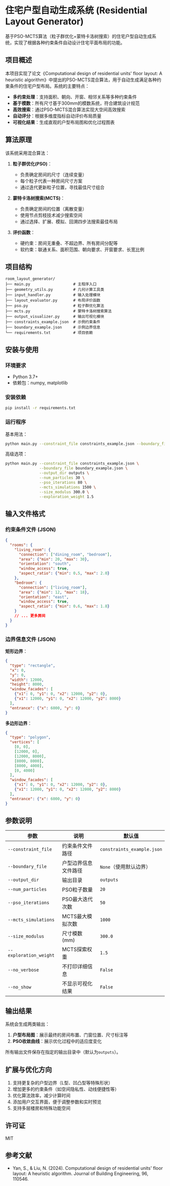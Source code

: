 # 住宅户型自动生成系统 (Residential Layout Generator)

基于PSO-MCTS算法（粒子群优化+蒙特卡洛树搜索）的住宅户型自动生成系统，实现了根据各种约束条件自动设计住宅平面布局的功能。

## 项目概述

本项目实现了论文《Computational design of residential units' floor layout: A heuristic algorithm》中提出的PSO-MCTS混合算法，用于自动生成满足各种约束条件的住宅户型布局。系统的主要特点：

- **多约束处理**：支持面积、朝向、开窗、相邻关系等多种约束条件
- **基于模数**：所有尺寸基于300mm的模数系统，符合建筑设计规范
- **高效搜索**：通过PSO-MCTS混合算法实现大空间高效搜索
- **自动评分**：根据多维度指标自动评价布局质量
- **可视化结果**：生成直观的户型布局图和优化过程图表

## 算法原理

该系统采用混合算法：

1. **粒子群优化(PSO)**：
   - 负责确定房间的尺寸（连续变量）
   - 每个粒子代表一种房间尺寸方案
   - 通过迭代更新粒子位置，寻找最佳尺寸组合

2. **蒙特卡洛树搜索(MCTS)**：
   - 负责确定房间的位置（离散变量）
   - 使用节点剪枝技术减少搜索空间
   - 通过选择、扩展、模拟、回溯四步法搜索最佳布局

3. **评价函数**：
   - 硬约束：房间无重叠、不超边界、所有房间分配等
   - 软约束：联通关系、面积范围、朝向要求、开窗要求、长宽比例

## 项目结构

```
room_layout_generator/
├── main.py                   # 主程序入口
├── geometry_utils.py         # 几何计算工具类
├── input_handler.py          # 输入处理模块
├── layout_evaluator.py       # 布局评价函数
├── pso.py                    # 粒子群优化算法
├── mcts.py                   # 蒙特卡洛树搜索算法
├── output_visualizer.py      # 输出可视化模块
├── constraints_example.json  # 示例约束条件
├── boundary_example.json     # 示例边界信息
└── requirements.txt          # 项目依赖
```

## 安装与使用

### 环境要求

- Python 3.7+
- 依赖包：numpy, matplotlib

### 安装依赖

```bash
pip install -r requirements.txt
```

### 运行程序

基本用法：
```bash
python main.py --constraint_file constraints_example.json --boundary_file boundary_example.json
```

高级选项：
```bash
python main.py --constraint_file constraints_example.json \
               --boundary_file boundary_example.json \
               --output_dir outputs \
               --num_particles 30 \
               --pso_iterations 80 \
               --mcts_simulations 1500 \
               --size_modulus 300.0 \
               --exploration_weight 1.5
```

## 输入文件格式

### 约束条件文件 (JSON)

```json
{
  "rooms": {
    "living_room": {
      "connection": ["dining_room", "bedroom"],
      "area": {"min": 20, "max": 30},
      "orientation": "south",
      "window_access": true,
      "aspect_ratio": {"min": 0.5, "max": 2.0}
    },
    "bedroom": {
      "connection": ["living_room"],
      "area": {"min": 12, "max": 18},
      "orientation": "east",
      "window_access": true,
      "aspect_ratio": {"min": 0.6, "max": 1.8}
    }
    // ... 更多房间
  }
}
```

### 边界信息文件 (JSON)

**矩形边界**：
```json
{
  "type": "rectangle",
  "x": 0,
  "y": 0,
  "width": 12000,
  "height": 8000,
  "window_facades": [
    {"x1": 0, "y1": 0, "x2": 12000, "y2": 0},
    {"x1": 12000, "y1": 0, "x2": 12000, "y2": 8000}
  ],
  "entrance": {"x": 6000, "y": 0}
}
```

**多边形边界**：
```json
{
  "type": "polygon",
  "vertices": [
    [0, 0],
    [12000, 0],
    [12000, 8000],
    [8000, 8000],
    [8000, 4000],
    [0, 4000]
  ],
  "window_facades": [
    {"x1": 0, "y1": 0, "x2": 12000, "y2": 0},
    {"x1": 12000, "y1": 0, "x2": 12000, "y2": 8000}
  ],
  "entrance": {"x": 6000, "y": 0}
}
```

## 参数说明

| 参数 | 说明 | 默认值 |
|------|------|--------|
| `--constraint_file` | 约束条件文件路径 | `constraints_example.json` |
| `--boundary_file` | 户型边界信息文件路径 | `None`（使用默认边界） |
| `--output_dir` | 输出目录 | `outputs` |
| `--num_particles` | PSO粒子数量 | `20` |
| `--pso_iterations` | PSO最大迭代次数 | `50` |
| `--mcts_simulations` | MCTS最大模拟次数 | `1000` |
| `--size_modulus` | 尺寸模数(mm) | `300.0` |
| `--exploration_weight` | MCTS探索权重 | `1.5` |
| `--no_verbose` | 不打印详细信息 | `False` |
| `--no_show` | 不显示可视化结果 | `False` |

## 输出结果

系统会生成两类输出：

1. **户型布局图**：展示最终的房间布置、门窗位置、尺寸标注等
2. **PSO收敛曲线**：展示优化过程中的适应度变化

所有输出文件保存在指定的输出目录中（默认为`outputs`）。

## 扩展与优化方向

1. 支持更复杂的户型边界（L型、凹凸型等特殊形状）
2. 增加更多的约束条件（如空间隐私性、动线便捷性等）
3. 优化算法效率，减少计算时间
4. 添加用户交互界面，便于调整参数和实时预览
5. 支持多层楼房和特殊功能空间

## 许可证

MIT

## 参考文献

- Yan, S., & Liu, N. (2024). Computational design of residential units' floor layout: A heuristic algorithm. Journal of Building Engineering, 96, 110546.
